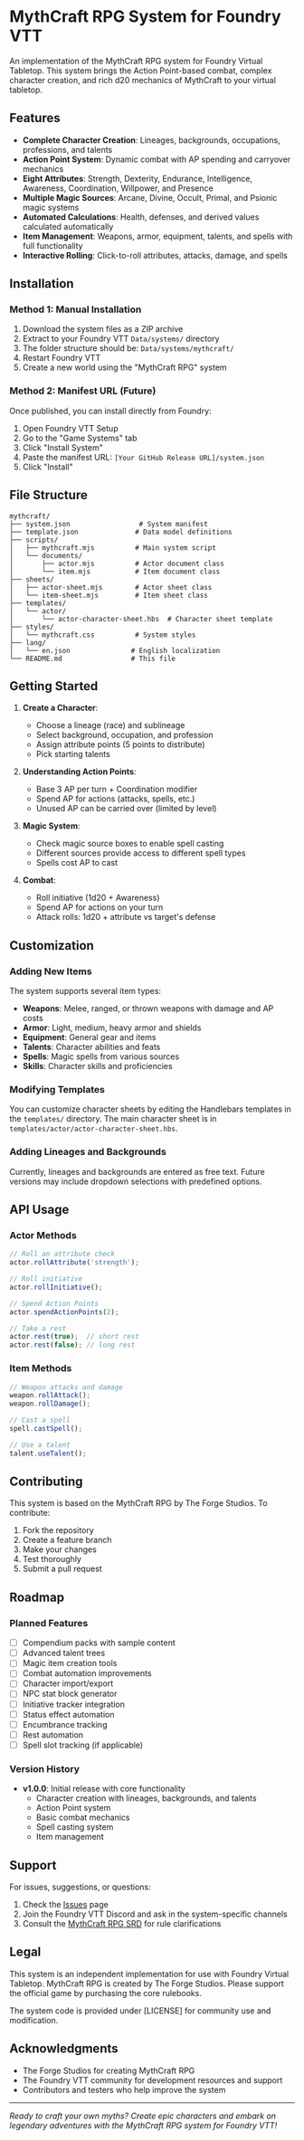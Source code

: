 # MythCraft RPG System for Foundry VTT

An implementation of the MythCraft RPG system for Foundry Virtual Tabletop. This system brings the Action Point-based combat, complex character creation, and rich d20 mechanics of MythCraft to your virtual tabletop.

## Features

- **Complete Character Creation**: Lineages, backgrounds, occupations, professions, and talents
- **Action Point System**: Dynamic combat with AP spending and carryover mechanics
- **Eight Attributes**: Strength, Dexterity, Endurance, Intelligence, Awareness, Coordination, Willpower, and Presence
- **Multiple Magic Sources**: Arcane, Divine, Occult, Primal, and Psionic magic systems
- **Automated Calculations**: Health, defenses, and derived values calculated automatically
- **Item Management**: Weapons, armor, equipment, talents, and spells with full functionality
- **Interactive Rolling**: Click-to-roll attributes, attacks, damage, and spells

## Installation

### Method 1: Manual Installation

1. Download the system files as a ZIP archive
2. Extract to your Foundry VTT `Data/systems/` directory
3. The folder structure should be: `Data/systems/mythcraft/`
4. Restart Foundry VTT
5. Create a new world using the "MythCraft RPG" system

### Method 2: Manifest URL (Future)

Once published, you can install directly from Foundry:

1. Open Foundry VTT Setup
2. Go to the "Game Systems" tab
3. Click "Install System"
4. Paste the manifest URL: `[Your GitHub Release URL]/system.json`
5. Click "Install"

## File Structure

```
mythcraft/
├── system.json                 # System manifest
├── template.json              # Data model definitions
├── scripts/
│   ├── mythcraft.mjs          # Main system script
│   └── documents/
│       ├── actor.mjs          # Actor document class
│       └── item.mjs           # Item document class
├── sheets/
│   ├── actor-sheet.mjs        # Actor sheet class
│   └── item-sheet.mjs         # Item sheet class
├── templates/
│   └── actor/
│       └── actor-character-sheet.hbs  # Character sheet template
├── styles/
│   └── mythcraft.css          # System styles
├── lang/
│   └── en.json               # English localization
└── README.md                 # This file
```

## Getting Started

1. **Create a Character**: 
   - Choose a lineage (race) and sublineage
   - Select background, occupation, and profession
   - Assign attribute points (5 points to distribute)
   - Pick starting talents

2. **Understanding Action Points**:
   - Base 3 AP per turn + Coordination modifier
   - Spend AP for actions (attacks, spells, etc.)
   - Unused AP can be carried over (limited by level)

3. **Magic System**:
   - Check magic source boxes to enable spell casting
   - Different sources provide access to different spell types
   - Spells cost AP to cast

4. **Combat**:
   - Roll initiative (1d20 + Awareness)
   - Spend AP for actions on your turn
   - Attack rolls: 1d20 + attribute vs target's defense

## Customization

### Adding New Items

The system supports several item types:
- **Weapons**: Melee, ranged, or thrown weapons with damage and AP costs
- **Armor**: Light, medium, heavy armor and shields
- **Equipment**: General gear and items
- **Talents**: Character abilities and feats
- **Spells**: Magic spells from various sources
- **Skills**: Character skills and proficiencies

### Modifying Templates

You can customize character sheets by editing the Handlebars templates in the `templates/` directory. The main character sheet is in `templates/actor/actor-character-sheet.hbs`.

### Adding Lineages and Backgrounds

Currently, lineages and backgrounds are entered as free text. Future versions may include dropdown selections with predefined options.

## API Usage

### Actor Methods

```javascript
// Roll an attribute check
actor.rollAttribute('strength');

// Roll initiative
actor.rollInitiative();

// Spend Action Points
actor.spendActionPoints(2);

// Take a rest
actor.rest(true);  // short rest
actor.rest(false); // long rest
```

### Item Methods

```javascript
// Weapon attacks and damage
weapon.rollAttack();
weapon.rollDamage();

// Cast a spell
spell.castSpell();

// Use a talent
talent.useTalent();
```

## Contributing

This system is based on the MythCraft RPG by The Forge Studios. To contribute:

1. Fork the repository
2. Create a feature branch
3. Make your changes
4. Test thoroughly
5. Submit a pull request

## Roadmap

### Planned Features

- [ ] Compendium packs with sample content
- [ ] Advanced talent trees
- [ ] Magic item creation tools
- [ ] Combat automation improvements
- [ ] Character import/export
- [ ] NPC stat block generator
- [ ] Initiative tracker integration
- [ ] Status effect automation
- [ ] Encumbrance tracking
- [ ] Rest automation
- [ ] Spell slot tracking (if applicable)

### Version History

- **v1.0.0**: Initial release with core functionality
  - Character creation with lineages, backgrounds, and talents
  - Action Point system
  - Basic combat mechanics
  - Spell casting system
  - Item management

## Support

For issues, suggestions, or questions:

1. Check the [Issues](https://github.com/yourusername/mythcraft-foundry/issues) page
2. Join the Foundry VTT Discord and ask in the system-specific channels
3. Consult the [MythCraft RPG SRD](https://srd.mythcraftrpg.com) for rule clarifications

## Legal

This system is an independent implementation for use with Foundry Virtual Tabletop. MythCraft RPG is created by The Forge Studios. Please support the official game by purchasing the core rulebooks.

The system code is provided under [LICENSE] for community use and modification.

## Acknowledgments

- The Forge Studios for creating MythCraft RPG
- The Foundry VTT community for development resources and support
- Contributors and testers who help improve the system

---

*Ready to craft your own myths? Create epic characters and embark on legendary adventures with the MythCraft RPG system for Foundry VTT!*